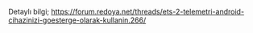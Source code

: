 Detaylı bilgi;
https://forum.redoya.net/threads/ets-2-telemetri-android-cihazinizi-goesterge-olarak-kullanin.266/
